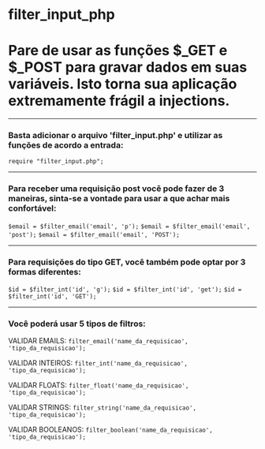 # filter_input_php


Pare de usar as funções $_GET e $_POST para gravar dados em suas variáveis. Isto torna sua aplicação extremamente frágil a injections.
===

---
### Basta adicionar o arquivo 'filter_input.php' e utilizar as funções de acordo a entrada:
```require "filter_input.php";```

---
### Para receber uma requisição post você pode fazer de 3 maneiras, sinta-se a vontade para usar a que achar mais confortável:
```$email = $filter_email('email', 'p');```
```$email = $filter_email('email', 'post');```
```$email = $filter_email('email', 'POST');```

---
### Para requisições do tipo GET, você também pode optar por 3 formas diferentes:
```$id = $filter_int('id', 'g');```
```$id = $filter_int('id', 'get');```
```$id = $filter_int('id', 'GET');```

---
### Você poderá usar 5 tipos de filtros:
VALIDAR EMAILS:     ```filter_email('name_da_requisicao', 'tipo_da_requisicao');```

VALIDAR INTEIROS:   ```filter_int('name_da_requisicao', 'tipo_da_requisicao');```

VALIDAR FLOATS:     ```filter_float('name_da_requisicao', 'tipo_da_requisicao');```

VALIDAR STRINGS:    ```filter_string('name_da_requisicao', 'tipo_da_requisicao');```

VALIDAR BOOLEANOS:  ```filter_boolean('name_da_requisicao', 'tipo_da_requisicao');```
